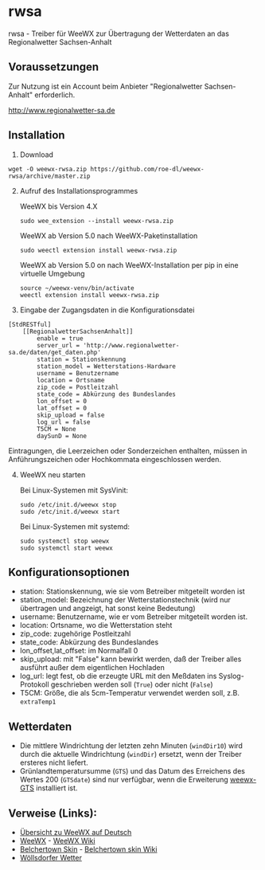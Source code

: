 # rwsa

rwsa - Treiber für WeeWX zur Übertragung der Wetterdaten an das Regionalwetter Sachsen-Anhalt

## Voraussetzungen

Zur Nutzung ist ein Account beim Anbieter "Regionalwetter Sachsen-Anhalt" erforderlich.

  http://www.regionalwetter-sa.de

## Installation

1) Download

```shell
wget -O weewx-rwsa.zip https://github.com/roe-dl/weewx-rwsa/archive/master.zip
```

2) Aufruf des Installationsprogrammes

   WeeWX bis Version 4.X

   ```shell
   sudo wee_extension --install weewx-rwsa.zip
   ```

   WeeWX ab Version 5.0 nach WeeWX-Paketinstallation

   ```shell
   sudo weectl extension install weewx-rwsa.zip
   ```

   WeeWX ab Version 5.0 on nach WeeWX-Installation per pip in eine virtuelle
   Umgebung

   ```shell
   source ~/weewx-venv/bin/activate
   weectl extension install weewx-rwsa.zip
   ```
   
3) Eingabe der Zugangsdaten in die Konfigurationsdatei

```
[StdRESTful]
    [[RegionalwetterSachsenAnhalt]]
        enable = true
        server_url = 'http://www.regionalwetter-sa.de/daten/get_daten.php'
        station = Stationskennung
        station_model = Wetterstations-Hardware
        username = Benutzername
        location = Ortsname
        zip_code = Postleitzahl
        state_code = Abkürzung des Bundeslandes
        lon_offset = 0
        lat_offset = 0
        skip_upload = false
        log_url = false
        T5CM = None
        daySunD = None
```

Eintragungen, die Leerzeichen oder Sonderzeichen enthalten, müssen in Anführungszeichen oder Hochkommata eingeschlossen werden. 

4) WeeWX neu starten

   Bei Linux-Systemen mit SysVinit:

   ```
   sudo /etc/init.d/weewx stop
   sudo /etc/init.d/weewx start
   ```

   Bei Linux-Systemen mit systemd:

   ```
   sudo systemctl stop weewx
   sudo systemctl start weewx
   ```

## Konfigurationsoptionen

* station: Stationskennung, wie sie vom Betreiber mitgeteilt worden ist
* station_model: Bezeichnung der Wetterstationstechnik (wird nur übertragen und angzeigt, hat sonst keine Bedeutung)
* username: Benutzername, wie er vom Betreiber mitgeteilt worden ist.
* location: Ortsname, wo die Wetterstation steht
* zip_code: zugehörige Postleitzahl 
* state_code: Abkürzung des Bundeslandes
* lon_offset,lat_offset: im Normalfall 0
* skip_upload: mit "False" kann bewirkt werden, daß der Treiber alles ausführt außer dem eigentlichen Hochladen
* log_url: legt fest, ob die erzeugte URL mit den Meßdaten ins Syslog-Protokoll geschrieben werden soll (`True`) oder nicht (`False`)
* T5CM: Größe, die als 5cm-Temperatur verwendet werden soll, z.B.
  `extraTemp1`

## Wetterdaten

* Die mittlere Windrichtung der letzten zehn Minuten (`windDir10`) 
  wird durch die aktuelle Windrichtung (`windDir`) ersetzt, 
  wenn der Treiber ersteres nicht liefert.
* Grünlandtemperatursumme (`GTS`) und das Datum des Erreichens des
  Wertes 200 (`GTSdate`) sind nur verfügbar, wenn die Erweiterung
  [weewx-GTS](https://github.com/roe-dl/weewx-GTS) 
  installiert ist.

## Verweise (Links):

* [Übersicht zu WeeWX auf Deutsch](https://www.woellsdorf-wetter.de/software/weewx.html)
* [WeeWX](http://weewx.com) - [WeeWX Wiki](https://github.com/weewx/weewx/wiki)
* [Belchertown Skin](https://obrienlabs.net/belchertownweather-com-website-theme-for-weewx/) - [Belchertown skin Wiki](https://github.com/poblabs/weewx-belchertown/wiki)
* [Wöllsdorfer Wetter](https://www.woellsdorf-wetter.de)

